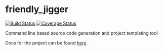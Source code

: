 # friendly_jigger
[![Build Status](https://circleci.com/gh/TheFriendlyCoder/friendly_jigger.svg?style=shield)](https://app.circleci.com/pipelines/github/TheFriendlyCoder/friendly_jigger) [![Coverage Status](https://coveralls.io/repos/github/TheFriendlyCoder/friendly_jigger/badge.svg)](https://coveralls.io/github/TheFriendlyCoder/friendly_jigger)

Command line based source code generation and project templating tool

Docs for the project can be found [here](https://thefriendlycoder.github.io/friendly_jigger/latest/).
